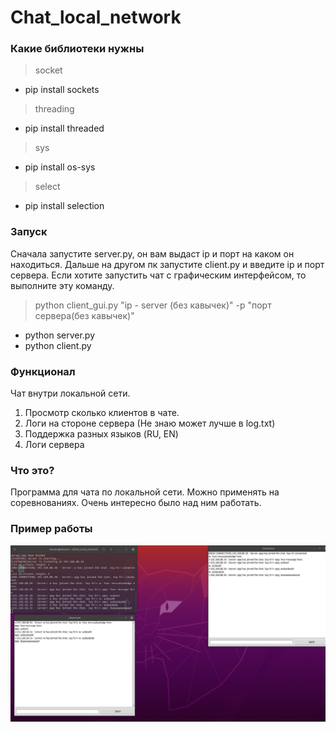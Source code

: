 # Chat_local_network

### Какие библиотеки нужны

> socket
* pip install sockets
> threading
* pip install threaded
> sys
* pip install os-sys
> select
* pip install selection

### Запуск
Сначала запустите server.py, он вам выдаст ip и порт на каком он находиться.
Дальше на другом пк запустите client.py и введите ip и порт сервера.
Если хотите запустить чат с графическим интерфейсом, то выполните эту команду.
> python client_gui.py "ip - server (без кавычек)" -p "порт сервера(без кавычек)"
* python server.py
* python client.py

### Функционал
Чат внутри локальной сети.
1. Просмотр сколько клиентов в чате.
2. Логи на стороне сервера (Не знаю может лучше в log.txt)
3. Поддержка разных языков (RU, EN)
4. Логи сервера

### Что это?
Программа для чата по локальной сети. Можно применять на соревнованиях. Очень интересно было над ним работать.

### Пример работы
![Screenshot](Screenshot.png)
